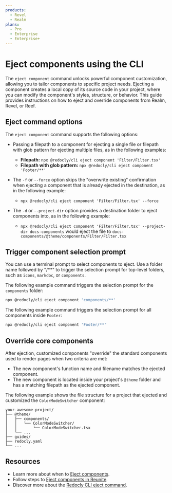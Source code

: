 ```yaml
---
products:
  - Revel
  - Realm
plans:
  - Pro
  - Enterprise
  - Enterprise+
---
```


# Eject components using the CLI

The `eject component` command unlocks powerful component customization, allowing you to tailor components to specific project needs.
Ejecting a component creates a local copy of its source code in your project, where you can modify the component's styles, structure, or behavior.
This guide provides instructions on how to eject and override components from Realm, Revel, or Reef.

## Eject command options

The `eject component` command supports the following options:

- Passing a filepath to a component for ejecting a single file or filepath with glob pattern for ejecting multiple files, as in the following examples:

  - **Filepath:** `npx @redocly/cli eject component 'Filter/Filter.tsx'`
  - **Filepath with glob pattern:** `npx @redocly/cli eject component 'Footer/**'`

- The `-f` or `--force` option skips the "overwrite existing" confirmation when ejecting a component that is already ejected in the destination, as in the following example:

  - `npx @redocly/cli eject component 'Filter/Filter.tsx' --force`

- The `-d` or `--project-dir` option provides a destination folder to eject components into, as in the following example:

  - `npx @redocly/cli eject component 'Filter/Filter.tsx' --project-dir docs-components` would eject the file to `docs-components/@theme/components/Filter/Filter.tsx`

## Trigger component selection prompt

You can use a terminal prompt to select components to eject.
Use a folder name followed by "/\*\*" to trigger the selection prompt for top-level folders, such as `icons`, `markdoc`, or `components`.

The following example command triggers the selection prompt for the `components` folder:

```bash
npx @redocly/cli eject component 'components/**'
```

The following example command triggers the selection prompt for all components inside `Footer`:

```bash
npx @redocly/cli eject component 'Footer/**'
```

## Override core components

After ejection, customized components "override" the standard components used to render pages when two criteria are met:

- The new component's function name and filename matches the ejected component.
- The new component is located inside your project's `@theme` folder and has a matching filepath as the ejected component.

The following example shows the file structure for a project that ejected and customized the `ColorModeSwitcher` component:

```treeview
your-awesome-project/
├── @theme/
│   ├── components/
│   │   └── ColorModeSwitcher/
│   │       └── ColorModeSwitcher.tsx
│   └── ...
├── guides/
├── redocly.yaml
└── ...
```

## Resources

- Learn more about when to [Eject components](./index.md).
- Follow steps to [Eject components in Reunite](./eject-components-in-reunite.md).
- Discover more about the [Redocly CLI eject command](https://redocly.com/docs/cli/commands/eject).
